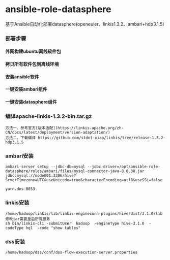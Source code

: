 # ansible-role-datasphere
基于Ansible自动化部署datasphere(openeuler、linkis1.3.2、ambari+hdp3.1.5)
### 部署步骤
#### 外网构建ubuntu离线软件包
#### 拷贝所有软件包到离线环境
#### 安装ansible软件
#### 一键安装ambari组件
#### 一键安装datasphere组件

### 编译apache-linkis-1.3.2-bin.tar.gz
```text
方法一、参考官方[版本适配](https://linkis.apache.org/zh-CN/docs/latest/deployment/version-adaptation/)
方法二、下载编译 https://github.com/stdnt-xiao/linkis/tree/release-1.3.2-hdp3.1.5
```

### ambari安装
```text
ambari-server setup --jdbc-db=mysql --jdbc-driver=/opt/ansible-role-datasphere/roles/ambari/files/mysql-connector-java-8.0.30.jar
jdbc:mysql://node001:3306/hive?SrverTimezone=UTC&useUnicode=true&characterEncoding=utf8&useSSL=false

yarn.dns 8053
```
### linkis安装
```
/home/hadoop/linkis/lib/linkis-engineconn-plugins/hive/dist/3.1.0/lib 修改jar需要重启所有服务
sh bin/linkis-cli -submitUser  hadoop  -engineType hive-3.1.0  -codeType hql  -code "show tables"
```
### dss安装
```text
/home/hadoop/dss/conf/dss-flow-execution-server.properties
```